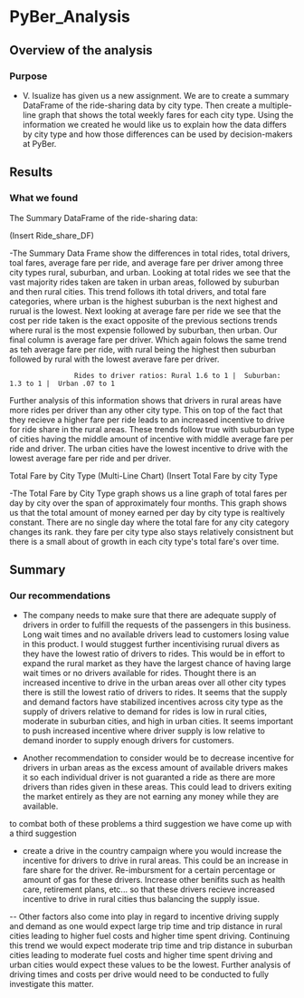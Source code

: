 # PyBer_Analysis

## Overview of the analysis

### Purpose

- V. Isualize has given us a new assignment. We are to create a summary DataFrame of the ride-sharing data by city type. Then create a multiple-line graph that shows the total weekly fares for each city type. Using the information we created he would like us to explain how the data differs by city type and how those differences can be used by decision-makers at PyBer.

## Results

### What we found

The Summary DataFrame of the ride-sharing data:

(Insert Ride_share_DF)

-The Summary Data Frame show the differences in total rides, total drivers, toal fares, average fare per ride, and average fare per driver among three city types rural, suburban, and urban. Looking at total rides we see that the vast majority rides taken are taken in urban areas, followed by suburban and then rural cities. This trend follows ith total drivers, and total fare categories, where urban is the highest suburban is the next highest and rurual is the lowest. Next looking at average fare per ride we see that the cost per ride taken is the exact opposite of the previous sections trends where rural is the most expensie followed by suburban, then urban. Our final column is average fare per driver. Which again folows the same trend as teh average fare per ride, with rural being the highest then suburban followed by rural with the lowest averave fare per driver.

                    Rides to driver ratios: Rural 1.6 to 1 |  Suburban: 1.3 to 1 |  Urban .07 to 1

Further analysis of this information shows that drivers in rural areas have more rides per driver than any other city type. This on top of the fact that they recieve a higher fare per ride leads to an increased incentive to drive for ride share in the rural areas. These trends follow true with suburban type of cities having the middle amount of incentive with middle average fare per ride and driver. The urban cities have the lowest incentive to drive with the lowest average fare per ride and per driver.

Total Fare by City Type (Multi-Line Chart)
(Insert Total Fare by city Type

-The Total Fare by City Type graph shows us a line graph of total fares per day by city over the span of approximately four months. This graph shows us that the total amount of money earned per day by city type is realtively constant. There are no single day where the total fare for any city category changes its rank. they fare per city type also stays relatively consistnent but there is a small about of growth in each city type's total fare's over time.



## Summary

### Our recommendations

- The company needs to make sure that there are adequate supply of drivers in order to fulfill the requests of the passengers in this business. Long wait times and no available drivers lead to customers losing value in this product. I would stuggest further incentivising rurual divers as they have the lowest ratio of drivers to rides. This would be in effort to expand the rural market as they have the largest chance of having large wait times or no drivers available for rides. Thought there is an increased incentive to drive in the urban areas over all other city types there is still the lowest ratio of drivers to rides. It seems that the supply and demand factors have stabilized incentives across city type as the supply of drivers relative to demand for rides is low in rural cities, moderate in suburban cities, and high in urban cities. It seems important to push increased incentive where driver supply is low relative to demand inorder to supply enough drivers for customers.

- Another recommendation to consider would be to decrease incentive for drivers in urban areas as the excess amount of available drivers makes it so each individual driver is not guaranted a ride as there are more drivers than rides given in these areas. This could lead to drivers exiting the market entirely as they are not earning any money while they are available.

to combat both of these problems a third suggestion we have come up with a third suggestion

- create a drive in the country campaign where you would increase the incentive for drivers to drive in rural areas. This could be an increase in fare share for the driver. Re-imbursment for a certain percentage or amount of gas for these drivers. Increase other benifits such as health care, retirement plans, etc...  so that these drivers recieve increased incentive to drive in rural cities thus balancing the supply issue.

-- Other factors also come into play in regard to incentive driving supply and demand as one would expect large trip time and trip distance in rural cities leading to higher fuel costs and higher time spent driving. Continuing this trend we would expect moderate trip time and trip distance in suburban cities leading to moderate fuel costs and higher time spent driving and urban cities would expect these values to be the lowest. Further analysis of driving times and costs per drive would need to be conducted to fully investigate this matter. 
